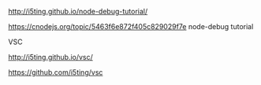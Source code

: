 
http://i5ting.github.io/node-debug-tutorial/

https://cnodejs.org/topic/5463f6e872f405c829029f7e node-debug tutorial

VSC

http://i5ting.github.io/vsc/

https://github.com/i5ting/vsc


